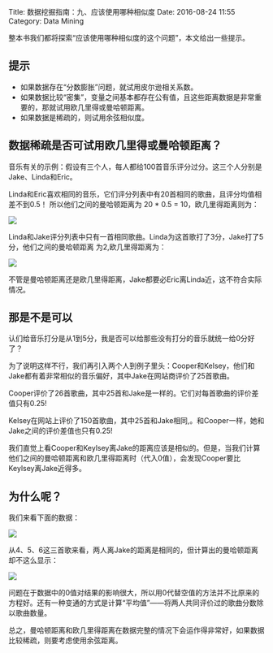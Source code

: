 Title: 数据挖掘指南：九、应该使用哪种相似度
Date: 2016-08-24 11:55
Category: Data Mining

整本书我们都将探索“应该使用哪种相似度的这个问题”，本文给出一些提示。

## 提示

* 如果数据存在“分数膨胀”问题，就试用皮尔逊相关系数。
* 如果数据比较“密集”，变量之间基本都存在公有值，且这些距离数据是非常重要的，那就试用欧几里得或曼哈顿距离。
* 如果数据是稀疏的，则试用余弦相似度。


## 数据稀疏是否可试用欧几里得或曼哈顿距离？

音乐有关的示例：假设有三个人，每人都给100首音乐评分过分。这三个人分别是Jake、Linda和Eric。

Linda和Eric喜欢相同的音乐，它们评分列表中有20首相同的歌曲，且评分均值相差不到0.5！
所以他们之间的曼哈顿距离为 20 * 0.5 = 10，欧几里得距离则为：

![](http://i2.buimg.com/1949/91acaf4a41e6b8de.png)

Linda和Jake评分列表中只有一首相同歌曲。Linda为这首歌打了3分，Jake打了5分，他们之间的曼哈顿距离
为2,欧几里得距离为：

![](http://i4.buimg.com/1949/366c545ceec258ea.png)


不管是曼哈顿距离还是欧几里得距离，Jake都要必Eric离Linda近，这不符合实际情况。


## 那是不是可以

认们给音乐打分是从1到5分，我是否可以给那些没有打分的音乐就统一给0分好了？

为了说明这样不行，我们再引入两个人到例子里头：Cooper和Kelsey，他们和Jake都有着非常相似的音乐偏好，其中Jake在网站商评价了25首歌曲。

Cooper评价了26首歌曲，其中25首和Jake是一样的。它们对每首歌曲的评价差值只有0.25!

Kelsey在网站上评价了150首歌曲，其中25首和Jake相同,。和Cooper一样，她和Jake之间的评价差值也只有0.25!

我们直觉上看Cooper和Keylsey离Jake的距离应该是相似的。但是，当我们计算他们之间的曼哈顿距离和欧几里得距离时（代入0值），会发现Cooper要比Keylsey离Jake近得多。

## 为什么呢？

我们来看下面的数据：

![](http://i2.buimg.com/1949/a78efd51327776a5.png)

从4、5、6这三首歌来看，两人离Jake的距离是相同的，但计算出的曼哈顿距离却不这么显示：

![](http://i2.buimg.com/1949/e6cd91e0dbaaab5a.png)

问题在于数据中的0值对结果的影响很大，所以用0代替空值的方法并不比原来的方程好。还有一种变通的方式是计算“平均值”——将两人共同评价过的歌曲分数除以歌曲数量。

总之，曼哈顿距离和欧几里得距离在数据完整的情况下会运作得非常好，如果数据比较稀疏，则要考虑使用余弦距离。










